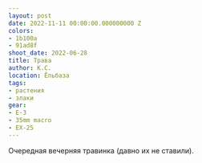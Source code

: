 ```yaml
---
layout: post
date: 2022-11-11 00:00:00.000000000 Z
colors:
- 1b100a
- 91ad8f
shoot_date: 2022-06-28
title: Трава
author: К.С.
location: Ёльбаза
tags:
- растения
- злаки
gear:
- E-3
- 35mm macro
- EX-25
---
```

Очередная вечерняя травинка (давно их не ставили).

